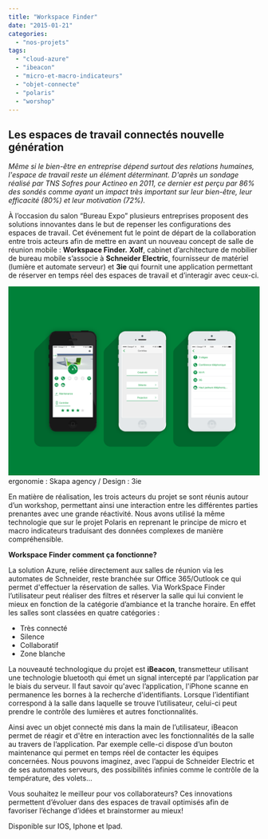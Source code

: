 ```yaml
---
title: "Workspace Finder"
date: "2015-01-21"
categories: 
  - "nos-projets"
tags: 
  - "cloud-azure"
  - "ibeacon"
  - "micro-et-macro-indicateurs"
  - "objet-connecte"
  - "polaris"
  - "worshop"
---
```


## Les espaces de travail connectés nouvelle génération

_Même si le bien-être en entreprise dépend surtout des relations humaines, l'espace de travail reste un élément déterminant. D'après un sondage réalisé par TNS Sofres pour Actineo en 2011, ce dernier est perçu par 86% des sondés comme ayant un impact très important sur leur bien-être, leur efficacité (80%) et leur motivation (72%)._

À l’occasion du salon “Bureau Expo” plusieurs entreprises proposent des solutions innovantes dans le but de repenser les configurations des espaces de travail. Cet événement fut le point de départ de la collaboration entre trois acteurs afin de mettre en avant un nouveau concept de salle de réunion mobile : **Workspace Finder.** **Xolf**, cabinet d’architecture de mobilier de bureau mobile s’associe à **Schneider Electric**, fournisseur de matériel (lumière et automate serveur) et **3ie** qui fournit une application permettant de réserver en temps réel des espaces de travail et d’interagir avec ceux-ci.

[![Mockup_SE-Workspace-Finder](/assets/images/Mockup_SE-Workspace-Finder.png)](https://blog.3ie.fr/wp-content/uploads/2014/08/Mockup_SE-Workspace-Finder.png) ergonomie : Skapa agency / Design : 3ie

En matière de réalisation, les trois acteurs du projet se sont réunis autour d’un workshop, permettant ainsi une interaction entre les différentes parties prenantes avec une grande réactivité. Nous avons utilisé la même technologie que sur le projet Polaris en reprenant le principe de micro et macro indicateurs traduisant des données complexes de manière compréhensible.

**Workspace Finder comment ça fonctionne?**

La solution Azure, reliée directement aux salles de réunion via les automates de Schneider, reste branchée sur Office 365/Outlook ce qui permet d'effectuer la réservation de salles. Via WorkSpace Finder l’utilisateur peut réaliser des filtres et réserver la salle qui lui convient le mieux en fonction de la catégorie d’ambiance et la tranche horaire. En effet les salles sont classées en quatre catégories :

- Très connecté
- Silence
- Collaboratif
- Zone blanche

La nouveauté technologique du projet est **iBeacon**, transmetteur utilisant une technologie bluetooth qui émet un signal intercepté par l’application par le biais du serveur. Il faut savoir qu'avec l’application, l'iPhone scanne en permanence les bornes à la recherche d'identifiants. Lorsque l’identifiant correspond à la salle dans laquelle se trouve l’utilisateur, celui-ci peut prendre le contrôle des lumières et autres fonctionnalités.

Ainsi avec un objet connecté mis dans la main de l’utilisateur, iBeacon permet de réagir et d'être en interaction avec les fonctionnalités de la salle au travers de l’application. Par exemple celle-ci dispose d’un bouton maintenance qui permet en temps réel de contacter les équipes concernées. Nous pouvons imaginez, avec l’appui de Schneider Electric et de ses automates serveurs, des possibilités infinies comme le contrôle de la température, des volets…

Vous souhaitez le meilleur pour vos collaborateurs? Ces innovations permettent d’évoluer dans des espaces de travail optimisés afin de favoriser l’échange d’idées et brainstormer au mieux!

Disponible sur IOS, Iphone et Ipad.
